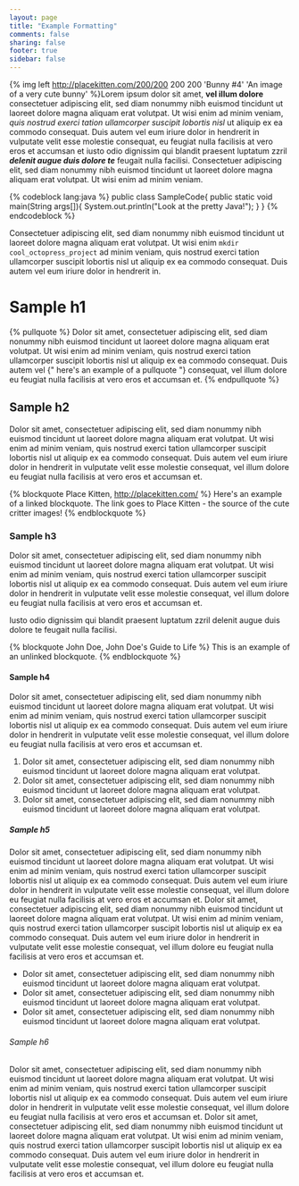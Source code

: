 ```yaml
---
layout: page
title: "Example Formatting"
comments: false
sharing: false
footer: true
sidebar: false
---
```

{% img left http://placekitten.com/200/200 200 200 'Bunny #4' 'An image of a very cute bunny' %}Lorem ipsum dolor sit amet, <strong>vel illum dolore</strong> consectetuer adipiscing elit, sed diam nonummy nibh euismod tincidunt ut laoreet dolore magna aliquam erat volutpat. Ut wisi enim ad minim veniam, <em>quis nostrud exerci tation ullamcorper suscipit lobortis nisl</em> ut aliquip ex ea commodo consequat. Duis autem vel eum iriure dolor in hendrerit in vulputate velit esse molestie consequat, eu feugiat nulla facilisis at vero eros et accumsan et iusto odio dignissim qui blandit praesent luptatum zzril <strong><em>delenit augue duis dolore te</em></strong> feugait nulla facilisi. Consectetuer adipiscing elit, sed diam nonummy nibh euismod tincidunt ut laoreet dolore magna aliquam erat volutpat. Ut wisi enim ad minim veniam.

{% codeblock lang:java %}
public class SampleCode{
	public static void main(String args[]){
		System.out.println("Look at the pretty Java!");
	}
}
{% endcodeblock %}

Consectetuer adipiscing elit, sed diam nonummy nibh euismod tincidunt ut laoreet dolore magna aliquam erat volutpat. Ut wisi enim <code>mkdir cool_octopress_project</code> ad minim veniam, quis nostrud exerci tation ullamcorper suscipit lobortis nisl ut aliquip ex ea commodo consequat. Duis autem vel eum iriure dolor in hendrerit in.

<h1>Sample h1</h1>

{% pullquote %}
Dolor sit amet, consectetuer adipiscing elit, sed diam nonummy nibh euismod tincidunt ut laoreet dolore magna aliquam erat volutpat. Ut wisi enim ad minim veniam, quis nostrud exerci tation ullamcorper suscipit lobortis nisl ut aliquip ex ea commodo consequat. Duis autem vel {" here's an example of a pullquote "} consequat, vel illum dolore eu feugiat nulla facilisis at vero eros et accumsan et.
{% endpullquote %}

<h2>Sample h2</h2>

Dolor sit amet, consectetuer adipiscing elit, sed diam nonummy nibh euismod tincidunt ut laoreet dolore magna aliquam erat volutpat. Ut wisi enim ad minim veniam, quis nostrud exerci tation ullamcorper suscipit lobortis nisl ut aliquip ex ea commodo consequat. Duis autem vel eum iriure dolor in hendrerit in vulputate velit esse molestie consequat, vel illum dolore eu feugiat nulla facilisis at vero eros et accumsan et.

{% blockquote Place Kitten, http://placekitten.com/ %}
Here's an example of a linked blockquote. The link goes to Place Kitten - the source of the cute critter images!
{% endblockquote %}

<h3>Sample h3</h3>

Dolor sit amet, consectetuer adipiscing elit, sed diam nonummy nibh euismod tincidunt ut laoreet dolore magna aliquam erat volutpat. Ut wisi enim ad minim veniam, quis nostrud exerci tation ullamcorper suscipit lobortis nisl ut aliquip ex ea commodo consequat. Duis autem vel eum iriure dolor in hendrerit in vulputate velit esse molestie consequat, vel illum dolore eu feugiat nulla facilisis at vero eros et accumsan et.

Iusto odio dignissim qui blandit praesent luptatum zzril delenit augue duis dolore te feugait nulla facilisi.

{% blockquote John Doe, John Doe's Guide to Life %}
This is an example of an unlinked blockquote.
{% endblockquote %}

<h4>Sample h4</h4>

Dolor sit amet, consectetuer adipiscing elit, sed diam nonummy nibh euismod tincidunt ut laoreet dolore magna aliquam erat volutpat. Ut wisi enim ad minim veniam, quis nostrud exerci tation ullamcorper suscipit lobortis nisl ut aliquip ex ea commodo consequat. Duis autem vel eum iriure dolor in hendrerit in vulputate velit esse molestie consequat, vel illum dolore eu feugiat nulla facilisis at vero eros et accumsan et.
<ol>
	<li>Dolor sit amet, consectetuer adipiscing elit, sed diam nonummy nibh euismod tincidunt ut laoreet dolore magna aliquam erat volutpat.</li>
	<li>Dolor sit amet, consectetuer adipiscing elit, sed diam nonummy nibh euismod tincidunt ut laoreet dolore magna aliquam erat volutpat.</li>
	<li>Dolor sit amet, consectetuer adipiscing elit, sed diam nonummy nibh euismod tincidunt ut laoreet dolore magna aliquam erat volutpat.</li>
</ol>

<h5>Sample h5</h5>

Dolor sit amet, consectetuer adipiscing elit, sed diam nonummy nibh euismod tincidunt ut laoreet dolore magna aliquam erat volutpat. Ut wisi enim ad minim veniam, quis nostrud exerci tation ullamcorper suscipit lobortis nisl ut aliquip ex ea commodo consequat. Duis autem vel eum iriure dolor in hendrerit in vulputate velit esse molestie consequat, vel illum dolore eu feugiat nulla facilisis at vero eros et accumsan et. Dolor sit amet, consectetuer adipiscing elit, sed diam nonummy nibh euismod tincidunt ut laoreet dolore magna aliquam erat volutpat. Ut wisi enim ad minim veniam, quis nostrud exerci tation ullamcorper suscipit lobortis nisl ut aliquip ex ea commodo consequat. Duis autem vel eum iriure dolor in hendrerit in vulputate velit esse molestie consequat, vel illum dolore eu feugiat nulla facilisis at vero eros et accumsan et.
<ul>
	<li>Dolor sit amet, consectetuer adipiscing elit, sed diam nonummy nibh euismod tincidunt ut laoreet dolore magna aliquam erat volutpat.</li>
	<li>Dolor sit amet, consectetuer adipiscing elit, sed diam nonummy nibh euismod tincidunt ut laoreet dolore magna aliquam erat volutpat.</li>
	<li>Dolor sit amet, consectetuer adipiscing elit, sed diam nonummy nibh euismod tincidunt ut laoreet dolore magna aliquam erat volutpat.</li>
</ul>

<h6>Sample h6</h6>

Dolor sit amet, consectetuer adipiscing elit, sed diam nonummy nibh euismod tincidunt ut laoreet dolore magna aliquam erat volutpat. Ut wisi enim ad minim veniam, quis nostrud exerci tation ullamcorper suscipit lobortis nisl ut aliquip ex ea commodo consequat. Duis autem vel eum iriure dolor in hendrerit in vulputate velit esse molestie consequat, vel illum dolore eu feugiat nulla facilisis at vero eros et accumsan et. Dolor sit amet, consectetuer adipiscing elit, sed diam nonummy nibh euismod tincidunt ut laoreet dolore magna aliquam erat volutpat. Ut wisi enim ad minim veniam, quis nostrud exerci tation ullamcorper suscipit lobortis nisl ut aliquip ex ea commodo consequat. Duis autem vel eum iriure dolor in hendrerit in vulputate velit esse molestie consequat, vel illum dolore eu feugiat nulla facilisis at vero eros et accumsan et.